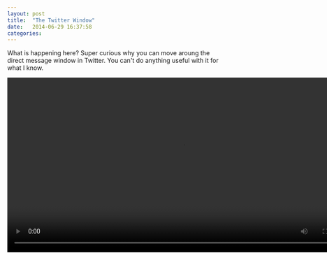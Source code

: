 ```yaml
---
layout: post
title:  "The Twitter Window"
date:   2014-06-29 16:37:58
categories:
---
```


What is happening here? Super curious why you can move aroung the direct message window in Twitter. You can't do anything useful with it for what I know.

<video class="blogVideo" width="800"  loop autoplay>
  <source src="/blogassets/Twitter.mp4" type="video/mp4">
   <source src="/blogassets/Twitter.webmhd.webm" type="video/webm">
</video>
